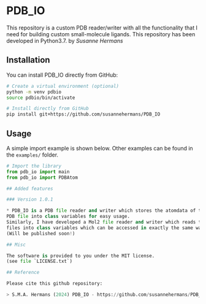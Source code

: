 # PDB_IO

This repository is a custom PDB reader/writer with all the functionality that I need for 
building custom small-molecule ligands. This repository has been developed in Python3.7. 
by *Susanne Hermans*

## Installation

You can install PDB_IO directly from GitHub:

```sh
# Create a virtual environment (optional)
python -m venv pdbio
source pdbio/bin/activate

# Install directly from GitHub
pip install git+https://github.com/susannehermans/PDB_IO
```

## Usage

A simple import example is shown below. Other examples can be found in the
`examples/` folder.

```python
# Import the library
from pdb_io import main
from pdb_io import PDBAtom

## Added features

### Version 1.0.1

* PDB_IO is a PDB file reader and writer which stores the atomdata of the
PDB file into class variables for easy usage.
Similarly, I have developed a Mol2 file reader and writer which reads the
files into class variables which can be accessed in exactly the same way.
(Will be published soon!)

## Misc

The software is provided to you under the MIT license.
(see file `LICENSE.txt`)

## Reference

Please cite this github repository:

> S.M.A. Hermans (2024) PDB_IO - https://github.com/susannehermans/PDB_IO
